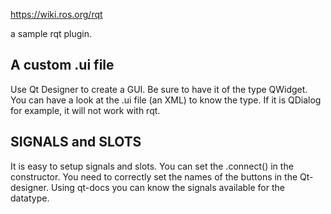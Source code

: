 https://wiki.ros.org/rqt

a sample rqt plugin.

## A custom .ui file
Use Qt Designer to create a GUI. Be sure to have it of the type QWidget.
You can have a look at the .ui file (an XML) to know the type. If it is QDialog for example, it will
not work with rqt.


## SIGNALS and SLOTS
It is easy to setup signals and slots. You can set the .connect() in the constructor.
You need to correctly set the names of the buttons in the Qt-designer. Using qt-docs
you can know the signals available for the datatype. 
